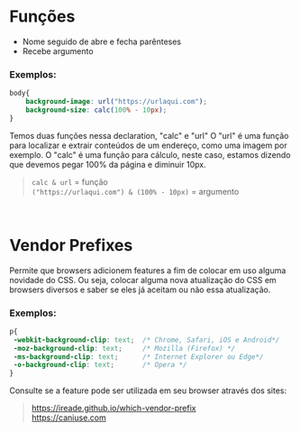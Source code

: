 # Funções
* Nome seguido de abre e fecha parênteses 
* Recebe argumento 

### Exemplos:
```css
body{
	background-image: url("https://urlaqui.com");
	background-size: calc(100% - 10px);
}
```

Temos duas funções nessa declaration, "calc"  e "url" 
O "url" é uma função para localizar e extrair conteúdos de um endereço, como uma imagem por exemplo.
O "calc" é uma função para cálculo, neste caso, estamos dizendo que devemos pegar 100% da página e diminuir 10px.

> ```calc & url``` = função  </br>
> ```("https://urlaqui.com") & (100% - 10px)``` = argumento

<br>

# Vendor Prefixes
Permite que browsers adicionem features a fim de colocar em uso alguma novidade do CSS. Ou seja, colocar alguma nova atualização do CSS em browsers diversos e saber se eles já aceitam ou não essa atualização.

### Exemplos:
```css
p{
 -webkit-background-clip: text;  /* Chrome, Safari, iOS e Android*/
 -moz-background-clip: text;     /* Mozilla (Firefox) */
 -ms-background-clip: text;      /* Internet Explorer ou Edge*/
 -o-background-clip: text;       /* Opera */
}
```
Consulte se a feature pode ser utilizada em seu browser através dos sites:
> https://ireade.github.io/which-vendor-prefix </br>
> https://caniuse.com
